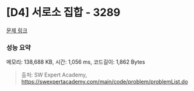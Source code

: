 # [D4] 서로소 집합 - 3289 

[문제 링크](https://swexpertacademy.com/main/code/problem/problemDetail.do?contestProbId=AWBJKA6qr2oDFAWr) 

### 성능 요약

메모리: 138,688 KB, 시간: 1,056 ms, 코드길이: 1,862 Bytes



> 출처: SW Expert Academy, https://swexpertacademy.com/main/code/problem/problemList.do